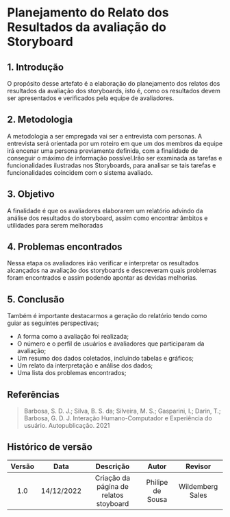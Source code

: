 # Planejamento do Relato dos Resultados da avaliação do Storyboard

## 1. Introdução
O propósito desse artefato é a elaboração do planejamento dos relatos dos resultados da avaliação dos storyboards, isto é, como os resultados devem ser apresentados e verificados pela equipe de avaliadores.


## 2. Metodologia
A metodologia a ser empregada vai ser a entrevista com personas. A entrevista será orientada por um roteiro em que um dos membros da equipe irá encenar uma persona previamente definida, com a finalidade de conseguir o máximo de informação possível.Irão ser examinada as tarefas e funcionalidades ilustradas nos Storyboards, para analisar se tais tarefas e funcionalidades coincidem com o sistema avaliado.

## 3. Objetivo

A finalidade é que os avaliadores elaborarem um relatório advindo da análise dos resultados do storyboard, assim como encontrar âmbitos e utilidades para serem melhoradas


## 4. Problemas encontrados 

Nessa etapa os avaliadores irão verificar e interpretar os resultados alcançados na avaliação dos storyboards e descreveram quais problemas foram encontrados e assim podendo apontar as devidas melhorias.

## 5. Conclusão
Também é importante destacarmos a geração do relatório tendo como guiar as seguintes perspectivas;

- A forma como a avaliação foi realizada;
- O número e o perfil de usuários e avaliadores que participaram da avaliação;
- Um resumo dos dados coletados, incluindo tabelas e gráficos;
- Um relato da interpretação e análise dos dados;
- Uma lista dos problemas encontrados;



## Referências

> Barbosa, S. D. J.; Silva, B. S. da; Silveira, M. S.; Gasparini, I.; Darin, T.; Barbosa, G. D. J. Interação Humano-Computador e Experiência do usuário. Autopublicação. 2021

## Histórico de versão
| Versão | Data | Descrição | Autor | Revisor |
| :----: | :--: | :-------: | :---: | :-----: |
| 1.0 | 14/12/2022 | Criação da página de relatos stoyboard | Philipe de Sousa | Wildemberg Sales |